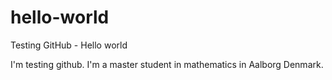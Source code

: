 # hello-world
Testing GitHub - Hello world

I'm testing github. I'm a master student in mathematics in Aalborg Denmark.

